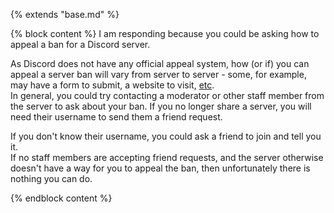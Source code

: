 {% extends "base.md" %}

{% block content %}
I am responding because you could be asking how to appeal a ban for a Discord server.

As Discord does not have any official appeal system, how (or if) you can appeal a server ban will vary from server to server - some, for example, may have a form to submit, a website to visit, [etc](https://discord.com/moderation/360060483733-204:-Ban-Appeals).  
In general, you could try contacting a moderator or other staff member from the server to ask about your ban. If you no longer share a server, you will need their username to send them a friend request.

If you don't know their username, you could ask a friend to join and tell you it.  
If no staff members are accepting friend requests, and the server otherwise doesn't have a way for you to appeal the ban, then unfortunately there is nothing you can do.

{% endblock content %}
